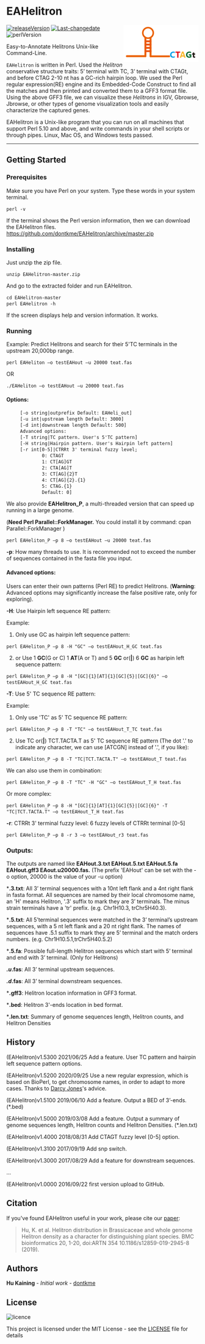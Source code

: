 # EAHelitron    
<img src="https://github.com/dontkme/PersonalScripts/raw/master/helitron-mini-01.png"  align="right" />

[![releaseVersion](https://img.shields.io/badge/release%20version-1.5.3-green.svg?style=flat)](https://github.com/dontkme/EAHelitron) [![Last-changedate](https://img.shields.io/badge/last%20change-2021--06--25-green.svg)](https://github.com/dontkme/EAHelitron/commit) ![perlVersion](https://img.shields.io/badge/perl-%3E%3D5.10-blue.svg?sytle=flat)

Easy-to-Annotate Helitrons Unix-like Command-Line.              

`EAHelitron` is written in Perl. Used the *Helitron* conservative structure traits: 5’ terminal with TC, 3’ terminal with CTAGt, and before CTAG 2-10 nt has a GC-rich hairpin loop. We used the Perl regular expression(RE) engine and its Embedded-Code Construct to find all the matches and then printed and converted them to a GFF3 format file. Using the above GFF3 file, we can visualize these *Helitrons* in IGV, Gbrowse, Jbrowse, or other types of genome visualization tools and easily characterize the captured genes.

EAHelitron is a Unix-like program that you can run on all machines that support Perl 5.10 and above, and write commands in your shell scripts or through pipes. Linux, Mac OS, and Windows tests passed.









---


## Getting Started



### Prerequisites

Make sure you have Perl on your system.
Type these words in your system terminal.
```
perl -v
```
If the terminal shows the Perl version information, then we can download the EAHelitron files. https://github.com/dontkme/EAHelitron/archive/master.zip


### Installing

Just unzip the zip file.

```
unzip EAHelitron-master.zip
```

And go to the extracted folder and run EAHelitron.

```
cd EAHelitron-master
perl EAHelitron -h
```

If the screen displays help and version information. It works.

### Running 

Example: Predict Helitrons and search for their 5'TC terminals in the upstream 20,000bp range.
```
perl EAHeliton –o testEAHout –u 20000 teat.fas
```
OR 

```  
./EAHeliton –o testEAHout –u 20000 teat.fas
```   
#### Options:
        
         [-o string|outprefix Default: EAHeli_out]
         [-u int|upstream length Default: 3000]
         [-d int|downstream length Default: 500]
         Advanced options:
         [-T string|TC pattern. User's 5'TC pattern]
         [-H string|Hairpin pattern. User's Hairpin left pattern]
         [-r int[0-5]|CTRRt 3' terminal fuzzy level;
                 0: CTAGT
                 1: CT[AG]GT
                 2: CTA[AG]T
                 3: CT[AG]{2}T
                 4: CT[AG]{2}.{1}
                 5: CTAG.{1}
                 Default: 0]

We also provide **EAHelitron_P**, a multi-threaded version that can speed up running in a large genome.

(**Need Perl Parallel::ForkManager.** You could install it by command: cpan Parallel::ForkManager )

```
perl EAHeliton_P –p 8 –o testEAHout –u 20000 teat.fas
```
**-p**: How many threads to use. It is recommended not to exceed the number of sequences contained in the fasta file you input.

#### **Advanced options:** 
Users can enter their own patterns (Perl RE) to predict Helitrons.
(**Warning**: Advanced options may significantly increase the false positive rate, only for exploring).


**-H**: Use Hairpin left sequence RE pattern:

Example:
1. Only use GC as hairpin left sequence pattern:
```
perl EAHeliton_P –p 8 -H "GC" –o testEAHout_H_GC teat.fas
```
2. or Use 1 **GC**(G or C) 1 **AT**(A or T) and 5 **GC** or(**|**) 6 **GC** as haripin left sequence pattern:
```
perl EAHeliton_P –p 8 -H "[GC]{1}[AT]{1}[GC]{5}|[GC]{6}" –o testEAHout_H_GC teat.fas
```

**-T**: Use 5' TC sequence RE pattern:

Example:

1. Only use 'TC' as 5' TC sequence RE pattern:
```
perl EAHeliton_P –p 8 -T "TC" –o testEAHout_T_TC teat.fas
```
2. Use TC or(**|**) TCT.TACTA.T as 5' TC sequence RE pattern (The dot '.' to indicate any character, we can use [ATCGN] instead of '.', if you like):
```
perl EAHeliton_P –p 8 -T "TC|TCT.TACTA.T" –o testEAHout_T teat.fas
```

We can also use them in combination:
```
perl EAHeliton_P –p 8 -T "TC" -H "GC" –o testEAHout_T_H teat.fas
```
Or more complex:
```
perl EAHeliton_P –p 8 -H "[GC]{1}[AT]{1}[GC]{5}|[GC]{6}" -T "TC|TCT.TACTA.T" –o testEAHout_T_H teat.fas
```
**-r**: CTRRt 3' terminal fuzzy level:
6 fuzzy levels of CTRRt terminal [0-5]

```
perl EAHeliton_P –p 8 -r 3 –o testEAHout_r3 teat.fas
```
### Outputs:
The outputs are named like **EAHout.3.txt EAHout.5.txt EAHout.5.fa EAHout.gff3 EAout.u20000.fas.** (The prefix 'EAHout' can be set with the -o option, 20000 is the value of your -u option)

***.3.txt**: All 3’ terminal sequences with a 10nt left flank and a 4nt right flank in fasta format. All sequences are named by their local chromosome name, an 'H' means Helitron, '.3' suffix to mark they are 3’ terminals. The minus strain terminals have a 'tr' prefix. (e.g. Chr1H10.3, trChr5H40.3).

***.5.txt**: All 5’terminal sequences were matched in the 3’ terminal’s upstream sequences, with a 5 nt left flank and a 20 nt right flank. The names of sequences have .5.1 suffix to mark they are 5’ terminal and the match orders numbers. (e.g. Chr1H10.5.1,trChr5H40.5.2) 

***.5.fa**: Possible full-length Helitron sequences which start with 5’ terminal and end with 3’ terminal. (Only for Helitrons)

***.u*.fas**: All 3’ terminal upstream sequences.  

***.d*.fas**: All 3’ terminal downstream sequences.

***.gff3**: Helitron location information in GFF3 format.

***.bed**: Helitron 3'-ends location in bed format.

***.len.txt**: Summary of genome sequences length, Helitron counts, and Helitron Densities

## History

(EAHelitron)v1.5300 2021/06/25 Add a feature. User TC pattern and hairpin left sequence pattern options.

(EAHelitron)v1.5200 2020/09/25 Use a new regular expression, which is based on BioPerl, to get chromosome names, in order to adapt to more cases. Thanks to [Darcy Jones](https://github.com/darcyabjones)'s advice.

(EAHelitron)v1.5100 2019/06/10 Add a feature. Output a BED of 3’-ends.  (*.bed)

(EAHelitron)v1.5000 2019/03/08 Add a feature. Output a summary of genome sequences length, Helitron counts and Helitron Densities. (*.len.txt)

(EAHelitron)v1.4000 2018/08/31 Add CTAGT fuzzy level [0-5] option.

(EAHelitron)v1.3100 2017/09/19 Add snp switch.

(EAHelitron)v1.3000 2017/08/29 Add a feature for downstream sequences.

...

(EAHelitron)v1.0000 2016/09/22 first version upload to GitHub.

## Citation

If you've found EAHelitron useful in your work, please cite our [paper](https://bmcbioinformatics.biomedcentral.com/articles/10.1186/s12859-019-2945-8):
> Hu, K. et al. Helitron distribution in Brassicaceae and whole genome Helitron density as a character for distinguishing plant species. BMC bioinformatics 20, 1-20, doi:ARTN 354
10.1186/s12859-019-2945-8 (2019).

## Authors

**Hu Kaining** - *Initial work* - [dontkme](https://github.com/dontkme)

## License
![licence](https://img.shields.io/github/license/mashape/apistatus.svg?maxAge=2592000)

This project is licensed under the MIT License - see the [LICENSE](LICENSE) file for details


